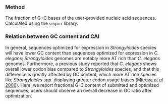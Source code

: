 ### Method
The fraction of G+C bases of the user-provided nucleic acid sequences. Calculated using the `seqinr` library.  

### Relation between GC content and CAI
In general, sequences optimized for expression in *Strongyloides* species will have lower GC content than sequences optimized for expression in *C. elegans*; *Strongyloides* genomes are notably more AT rich than *C. elegans* genomes. Furthermore, a previous study reported that *C. elegans* shows overall lower codon bias compared to *Strongyloides* species, and that this difference is greatly affected by GC content, which more AT rich species like *Strongyloides spp.* displaying greater codon usage biases [(Mitreva *et al* 2006)](https://www.ncbi.nlm.nih.gov/pmc/articles/PMC1779591/). Here, we report fractional G-C content of submitted and optimized sequences; users should observe an overall decrease in GC ratio after optimization. 